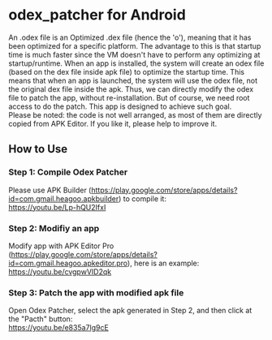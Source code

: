 # odex_patcher for Android
An .odex file is an Optimized .dex file (hence the 'o'), meaning that it has been optimized for a specific platform. The advantage to this is that startup time is much faster since the VM doesn't have to perform any optimizing at startup/runtime. When an app is installed, the system will create an odex file (based on the dex file inside apk file) to optimize the startup time. This means that when an app is launched, the system will use the odex file, not the original dex file inside the apk. Thus, we can directly modify the odex file to patch the app, without re-installation. But of course, we need root access to do the patch. This app is designed to achieve such goal.  
Please be noted: the code is not well arranged, as most of them are directly copied from APK Editor. If you like it, please help to improve it.

## How to Use
### Step 1: Compile Odex Patcher
Please use APK Builder (https://play.google.com/store/apps/details?id=com.gmail.heagoo.apkbuilder) to compile it:  
https://youtu.be/Lp-hQU2IfxI
### Step 2: Modifiy an app
Modify app with APK Editor Pro (https://play.google.com/store/apps/details?id=com.gmail.heagoo.apkeditor.pro), here is an example:  
https://youtu.be/cvgpwVID2qk
### Step 3: Patch the app with modified apk file
Open Odex Patcher, select the apk generated in Step 2, and then click at the "Pacth" button:  
https://youtu.be/e835a7lg9cE
